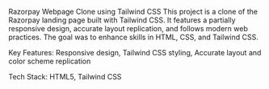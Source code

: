 Razorpay Webpage Clone using Tailwind CSS
This project is a clone of the Razorpay landing page built with Tailwind CSS. It features a partially responsive design, accurate layout replication, and follows modern web practices. The goal was to enhance skills in HTML, CSS, and Tailwind CSS.

Key Features: 
Responsive design, 
Tailwind CSS styling, 
Accurate layout and color scheme replication

Tech Stack: 
HTML5, 
Tailwind CSS
